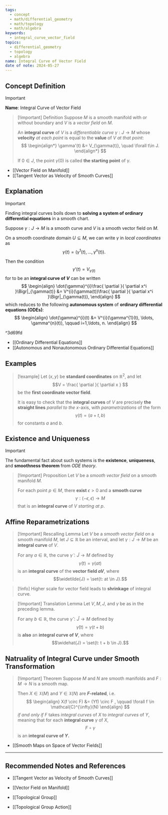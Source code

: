```yaml
---
tags:
  - concept
  - math/differential_geometry
  - math/topology
  - math/algebra
keywords:
  - integral_curve_vector_field
topics:
  - differential_geometry
  - topology
  - algebra
name: Integral Curve of Vector Field
date of note: 2024-05-27
---
```


## Concept Definition

>[!important]
>**Name**:  Integral Curve of Vector Field


>[!important] Definition
> Suppose $M$ is a smooth manifold with or without boundary and $V$ is a *vector field* on $M$.  
> 
> An **integral curve** of $V$ is a *differentiable curve* $\gamma: J \rightarrow M$ whose **velocity** *at each point* is equal to the **value** of $V$ *at that point*:
> $$
>  \begin{align*}
>  \gamma'(t) &= V_{\gamma(t)}, \quad \forall t\in J.
>  \end{align*}
>$$   
>
>If $0 \in J$, the point $\gamma(0)$ is called **the starting point** of $\gamma$.

- [[Vector Field on Manifold]]
- [[Tangent Vector as Velocity of Smooth Curves]]



## Explanation

>[!important]
>Finding integral curves boils down to **solving a system of ordinary differential equations** in a smooth chart.  
>
>Suppose $\gamma: J \rightarrow M$ is a smooth curve and $V$ is a smooth vector field on $M$. 
>
>On a smooth coordinate domain $U \subseteq M$, we can write $\gamma$ in *local coordinates* as $$\gamma(t) = (\gamma^{1}(t), \ldots, \gamma^{n}(t)).$$ 
>
>Then the condition $$\gamma'(t) =  V_{\gamma(t)}$$ for to be an **integral curve of $V$** can be written
>$$
> \begin{align}
> \dot{\gamma}^{i}\frac{ \partial  }{ \partial x^i }\Bigr|_{\gamma(t)} &= V^{i}(\gamma(t))\frac{ \partial  }{ \partial x^i }\Bigr|_{\gamma(t)}, 
> \end{align}
>$$ 
> which reduces to the following **autonomous system** of **ordinary differential equations (ODEs)**:
>$$ 
> \begin{align}
> \dot{\gamma}^{i}(t) &= V^{i}(\gamma^{1}(t), \ldots, \gamma^{n}(t)), \qquad i=1,\ldots, n.
> \end{align}
>$$ 

^3d69fd

- [[Ordinary Differential Equations]]
- [[Autonomous and Nonautonomous Ordinary Differential Equations]]

## Examples

>[!example]
>Let $(x, y)$ be **standard coordinates** on $\mathbb{R}^2$, and let $$V = \frac{ \partial  }{ \partial x } $$ be the **first coordinate vector field**. 
>
>It is easy to check that the **integral curves** of $V$ are precisely **the straight lines** *parallel to the* $x$-axis, with *parametrizations* of the form $$\gamma(t) = (a + t, b)$$ for constants $a$ and $b$.


## Existence and Uniqueness

>[!important]
> The fundamental fact about such systems is the **existence**, **uniqueness**, and **smoothness theorem** from *ODE theory*.


> [!important] Proposition
> Let $V$ be a *smooth vector field* on a smooth manifold $M$. 
> 
> For each point $p \in M$, there **exist** $\epsilon > 0$ and a **smooth curve** $$\gamma: (-\epsilon, \epsilon) \rightarrow M$$ that is an **integral curve** of $V$ *starting at* $p$.
>

## Affine Reparametrizations

>[!important] Rescalling Lemma
>Let $V$ be a *smooth vector field* on a smooth manifold $M$, let $J \subseteq \mathbb{R}$ be an interval, and let $\gamma: J \rightarrow M$ be an **integral curve** of $V$. 
>
>For any $a \in \mathbb{R}$, the curve $\widetilde{\gamma}: \widetilde{J} \rightarrow M$ defined by $$\widetilde{\gamma}(t) =  \gamma(at)$$ is an **integral curve** of the **vector field $aV$**, where $$\widetilde{J} = \set{t: at \in J}.$$ 

>[!info]
>Higher scale for vector field leads to **shrinkage** of integral curve. 

>[!important] Translation Lemma
>Let $V, M, J$, and $\gamma$ be as in the preceding lemma. 
>
>For any $b \in \mathbb{R}$, the curve $\widehat{\gamma}:  \widehat{J} \rightarrow M$ defined by $$\widehat{\gamma}(t) =  \gamma(t + b)$$ is **also** an **integral curve of $V$**, where $$\widehat{J} = \set{t: t + b \in J}.$$

## Natruality of Integral Curve under Smooth Transformation

>[!important] Theorem
>Suppose $M$ and $N$ are smooth manifolds and $F: M \rightarrow N$ is a smooth map. 
>
>Then $X \in \mathfrak{X}(M)$ and $Y \in \mathfrak{X}(N)$ are **$F$-related**, i.e.
>$$
> \begin{align}
> X(f \circ F) &= (Yf) \circ F , \qquad \forall f \in \mathcal{C}^{\infty}(N)
> \end{align}
>$$ 
> *if and only if* $F$ takes *integral curves* of $X$ to *integral curves* of $Y$, meaning that for each **integral curve** $\gamma$ of $X$,  $$F \circ \gamma$$ is an **integral curve of $Y$.**

- [[Smooth Maps on Space of Vector Fields]]





-----------
##  Recommended Notes and References

- [[Tangent Vector as Velocity of Smooth Curves]]

- [[Vector Field on Manifold]]
- [[Topological Group]]
- [[Topological Group Action]]